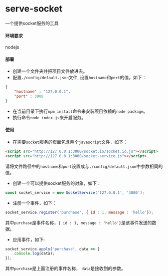 # serve-socket
一个提供socket服务的工具
#### 环境要求
nodejs
#### 部署
* 创建一个文件夹并把项目文件放进去。
* 配置`./config/default.json`文件, 设置`hostname`和`port`的值，如下：
```json
{
    "hostname" : "127.0.0.1",
    "port" : 3000
}
```
* 在当前目录下执行`npm install`命令来安装项目依赖的`node package`。
* 执行命令`node index.js`来开启服务。

#### 使用
* 在需要`socket`服务的页面包含两个`javascript`文件，如下：
```html
<script src="http://127.0.0.1:3000/socket.io/socket.io.js"></script>
<script src="http://127.0.0.1:3000/socket-service.js"></script>
```
请将文件路径中的`hostname`和`port`设置成与`./config/default.json`中参数相同的值。

* 创建一个可以提供socket服务的对象，如下：
```javascript
const socket_service = new SocketService('127.0.0.1', '3000');
```
* 注册一个事件，如下：
```javascript
socket_service.register('purchase', { id : 1, message : 'hello'});
```
其中`purchase`是事件名称，`{ id : 1, message : 'hello'}`是该事件发送的数据。

* 应用事件，如下:
```javascript
socket_service.apply('purchase', data => {
    console.log(data);
});
```
其中`purchase`是上面注册的事件名称， `data`是接收到的参数。
